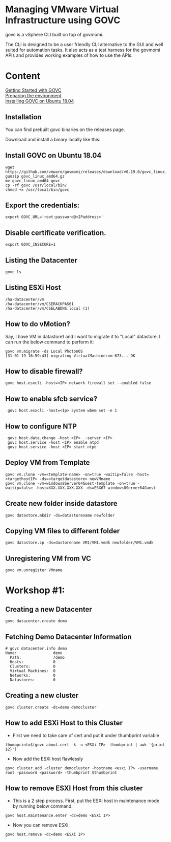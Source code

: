 # Managing VMware Virtual Infrastructure using GOVC 

govc is a vSphere CLI built on top of govmomi.

The CLI is designed to be a user friendly CLI alternative to the GUI and well suited for automation tasks. It also acts as a test harness for the govmomi APIs and provides working examples of how to use the APIs.

# Content

[Getting Started with GOVC]()<br>
[Preparing the environment]()<br>
[Installing GOVC on Ubuntu 18.04]()<br>



## Installation

You can find prebuilt govc binaries on the releases page.

Download and install a binary locally like this:


## Install GOVC on Ubuntu 18.04

```
wget https://github.com/vmware/govmomi/releases/download/v0.19.0/govc_linux_amd64.gz
gunzip govc_linux_amd64.gz
mv govc_linux_amd64 govc
cp -rf govc /usr/local/bin/
chmod +x /usr/local/bin/govc
```

## Export the credentials:

```
export GOVC_URL='root:password@<IPaddress>'
```

## Disable certificate verification.

```
export GOVC_INSECURE=1
```

## Listing the Datacenter

```
govc ls 
```

## Listing ESXi Host 

```
/ha-datacenter/vm
/ha-datacenter/vm/CSERACKPAS61
/ha-datacenter/vm/CSELABDNS.local (1)
```

##  How to do vMotion?

Say, I have VM in datastore1 and I want to migrate it to "Local" datastore. I can run the below command to perform it:

```
govc vm.migrate -ds Local PhotonOS
[31-01-19 16:59:43] migrating VirtualMachine:vm-673... OK
```

## How to disable firewall?

```
govc host.esxcli -host=<IP> network firewall set --enabled false
```

## How to enable sfcb service?

```
 govc host.esxcli -host=<Ip> system wbem set -e 1
```

## How to configure NTP

```
 govc host.date.change -host <IP>  -server <IP>
 govc host.service -host <IP> enable ntpd
 govc host.service -host <IP> start ntpd
```

## Deploy VM from Template

```
govc vm.clone -vm=<template-name> -on=true -waitip=false -host=<targethostIP> -ds=<targetdatastore> newVMname
govc vm.clone -vm=windows8Server64Guest-template -on=true -waitip=false -host=XXX.XXX.XXX.XXX -ds=ESX67 windows8Server64Guest
```
## Create new folder inside datastore

```
govc datastore.mkdir -ds=datastorename newfolder
```

## Copying VM files to different folder

```
govc datastore.cp -ds=dastorename VM1/VM1.vmdk newfolder/VM1.vmdk
```

## Unregistering VM from VC

```
govc vm.unregister VMname
```


# Workshop #1: 

## Creating a new Datacenter

```
govc datacenter.create demo
```

## Fetching Demo Datacenter Information

```
# govc datacenter.info demo
Name:                demo
  Path:              /demo
  Hosts:             0
  Clusters:          0
  Virtual Machines:  0
  Networks:          0
  Datastores:        0

```

## Creating a new cluster

```
govc cluster.create -dc=demo democluster

```

## How to add ESXi Host to this Cluster

- First we need to take care of cert and put it under thumbprint variable

```
thumbprint=$(govc about.cert -k -u <ESXi IP> -thumbprint | awk '{print $2}') 
```

- Now add the ESXi host flawlessly

```
govc cluster.add -cluster democluster -hostname <esxi IP> -username root -password <password> -thumbprint $thumbprint 
```



## How to remove ESXI Host from this cluster

- This is a 2 step process. First, put the ESXi host in maintenance mode by running below command:

```
govc host.maintenance.enter -dc=demo <ESXi IP> 
```

- Now you can remove ESXi

```
govc host.remove -dc=demo <ESXi IP>
```

## 
